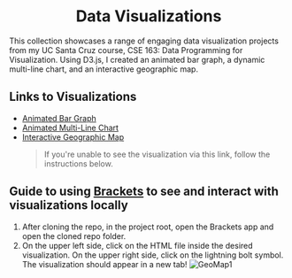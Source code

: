 <h1 align="center">
    Data Visualizations
</h1>

This collection showcases a range of engaging data visualization projects from my UC Santa Cruz course, CSE 163: Data Programming for Visualization. Using D3.js, I created an animated bar graph, a dynamic multi-line chart, and an interactive geographic map.

Links to Visualizations
------------------------
* [Animated Bar Graph](https://dianaflores55d.github.io/cse-163-data-visualizations/BarGraph/BarGraphSamplev5.html)
* [Animated Multi-Line Chart](https://dianaflores55d.github.io/cse-163-data-visualizations/MultiLineChart/MultiLineindex.html)
* [Interactive Geographic Map](https://dianaflores55d.github.io/cse-163-data-visualizations/GeoMap/geomap.html)
    > If you're unable to see the visualization via this link, follow the instructions below.

Guide to using [Brackets](https://brackets.io/) to see and interact with visualizations locally
-------------------------------------------------------------------------
1. After cloning the repo, in the project root, open the Brackets app and open the cloned repo folder.
2. On the upper left side, click on the HTML file inside the desired visualization. On the upper right side, click on the lightning bolt symbol. The visualization should appear in a new tab!
![GeoMap1](https://github.com/dianaflores55d/cse-163-data-visualizations/assets/19867603/eb445d3a-0c3d-49c3-8316-9ea3bc596bb9) 
